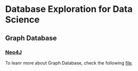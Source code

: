 # Database Exploration for Data Science

## Graph Database
### [Neo4J](https://neo4j.com/)

To leanr more about Graph Database, check the following [file](routes-exercise/training.cql).
